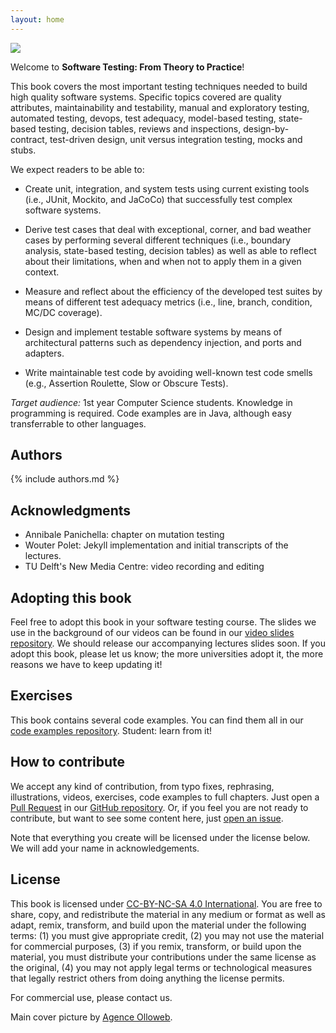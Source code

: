 ```yaml
---
layout: home
---
```


<img id="home-img" src="{{ '/assets/img/header.jpg' | relative_url }}" />

Welcome to **Software Testing: From Theory to Practice**!

This book covers the most important testing techniques needed to build high quality software systems. Specific topics covered are quality attributes, maintainability and testability, manual and exploratory testing, automated testing, devops, test adequacy, model-based testing, state-based testing, decision tables, reviews and inspections, design-by-contract, test-driven design, unit versus integration testing, mocks and stubs.

We expect readers to be able to:

* Create unit, integration, and system tests using current existing tools (i.e., JUnit, Mockito, and JaCoCo) that successfully test complex software systems.

* Derive test cases that deal with exceptional, corner, and bad weather cases by performing several different techniques (i.e., boundary analysis, state-based testing, decision tables)
as well as able to reflect about their limitations, when and when not to apply them in a given context.

* Measure and reflect about the efficiency of the developed test suites by means of different test adequacy metrics (i.e., line, branch, condition, MC/DC coverage).

* Design and implement testable software systems by means of architectural patterns such as dependency injection, and ports and adapters.

* Write maintainable test code by avoiding well-known test code smells (e.g., Assertion Roulette, Slow or Obscure Tests).

*Target audience:* 1st year Computer Science students. Knowledge in programming is required. Code examples are in Java, although easy transferrable to other languages.

## Authors

{% include authors.md %}

## Acknowledgments

* Annibale Panichella: chapter on mutation testing
* Wouter Polet: Jekyll implementation and initial transcripts of the lectures.
* TU Delft's New Media Centre: video recording and editing 

## Adopting this book

Feel free to adopt this book in your software testing course.
The slides we use in the background of our videos can be found
in our [video slides repository](https://github.com/sttp-book/video-slides).
We should release our accompanying lectures slides soon. If you adopt
this book, please let us know; the more universities adopt it, the more
reasons we have to keep updating it!

## Exercises

This book contains several code examples. You can find them all
in our [code examples repository](https://github.com/sttp-book/code-examples).
Student: learn from it!

## How to contribute

We accept any kind of contribution, from typo fixes, rephrasing,
illustrations, videos, exercises,
code examples to full chapters. Just open a [Pull Request](https://github.com/sttp-book/sttp-book.github.io/pulls) in our [GitHub repository](https://github.com/sttp-book/sttp-book.github.io).
Or, if you feel you are not ready to contribute, but want to see some content
here, just [open an issue](https://github.com/sttp-book/sttp-book.github.io/issues).

Note that everything you create will be licensed under the license below. We will
add your name in acknowledgements.

## License

This book is licensed under [CC-BY-NC-SA 4.0 International](https://creativecommons.org/licenses/by-nc-sa/4.0/). 
You are free to share, copy, and redistribute the material in any medium or format
as well as adapt, remix, transform, and build upon the material under the following
terms:
(1) you must give appropriate credit, (2) you may not use the material for commercial purposes, (3) if you remix, transform, or build upon the material, you must distribute your contributions under the same license as the original,
(4) you may not apply legal terms or technological measures that legally restrict others from doing anything the license permits.

For commercial use, please contact us.

Main cover picture by [Agence Olloweb](https://unsplash.com/photos/d9ILr-dbEdg).

